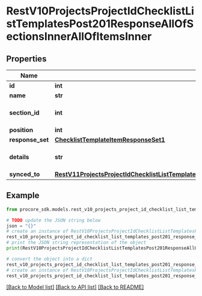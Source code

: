 # RestV10ProjectsProjectIdChecklistListTemplatesPost201ResponseAllOfSectionsInnerAllOfItemsInner


## Properties

Name | Type | Description | Notes
------------ | ------------- | ------------- | -------------
**id** | **int** | ID | [optional] 
**name** | **str** | Name | [optional] 
**section_id** | **int** | Checklist Template Section ID | [optional] 
**position** | **int** | Position | [optional] 
**response_set** | [**ChecklistTemplateItemResponseSet1**](ChecklistTemplateItemResponseSet1.md) |  | [optional] 
**details** | **str** | Additional information about item | [optional] 
**synced_to** | [**RestV11ProjectsProjectIdChecklistListTemplatesIdGet200ResponseAllOfSectionsInnerAllOfItemsInnerAllOfSyncedTo**](RestV11ProjectsProjectIdChecklistListTemplatesIdGet200ResponseAllOfSectionsInnerAllOfItemsInnerAllOfSyncedTo.md) |  | [optional] 

## Example

```python
from procore_sdk.models.rest_v10_projects_project_id_checklist_list_templates_post201_response_all_of_sections_inner_all_of_items_inner import RestV10ProjectsProjectIdChecklistListTemplatesPost201ResponseAllOfSectionsInnerAllOfItemsInner

# TODO update the JSON string below
json = "{}"
# create an instance of RestV10ProjectsProjectIdChecklistListTemplatesPost201ResponseAllOfSectionsInnerAllOfItemsInner from a JSON string
rest_v10_projects_project_id_checklist_list_templates_post201_response_all_of_sections_inner_all_of_items_inner_instance = RestV10ProjectsProjectIdChecklistListTemplatesPost201ResponseAllOfSectionsInnerAllOfItemsInner.from_json(json)
# print the JSON string representation of the object
print(RestV10ProjectsProjectIdChecklistListTemplatesPost201ResponseAllOfSectionsInnerAllOfItemsInner.to_json())

# convert the object into a dict
rest_v10_projects_project_id_checklist_list_templates_post201_response_all_of_sections_inner_all_of_items_inner_dict = rest_v10_projects_project_id_checklist_list_templates_post201_response_all_of_sections_inner_all_of_items_inner_instance.to_dict()
# create an instance of RestV10ProjectsProjectIdChecklistListTemplatesPost201ResponseAllOfSectionsInnerAllOfItemsInner from a dict
rest_v10_projects_project_id_checklist_list_templates_post201_response_all_of_sections_inner_all_of_items_inner_from_dict = RestV10ProjectsProjectIdChecklistListTemplatesPost201ResponseAllOfSectionsInnerAllOfItemsInner.from_dict(rest_v10_projects_project_id_checklist_list_templates_post201_response_all_of_sections_inner_all_of_items_inner_dict)
```
[[Back to Model list]](../README.md#documentation-for-models) [[Back to API list]](../README.md#documentation-for-api-endpoints) [[Back to README]](../README.md)


